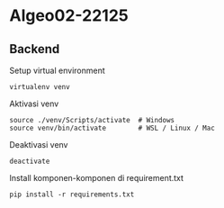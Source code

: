 # Algeo02-22125

## Backend

Setup virtual environment

```
virtualenv venv
```

Aktivasi venv

```
source ./venv/Scripts/activate  # Windows
source venv/bin/activate        # WSL / Linux / Mac
```

Deaktivasi venv

```
deactivate
```

Install komponen-komponen di requirement.txt

```
pip install -r requirements.txt
```
